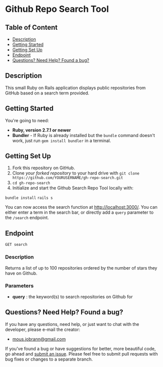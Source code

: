 # Github Repo Search Tool

## Table of Content
* [Description](#description)
* [Getting Started](#getting-started)
* [Getting Set Up](#getting-set-up)
* [Endpoint](#endpoint)
* [Questions? Need Help? Found a bug?](#questions)

## <a name="description"></a>Description
This small Ruby on Rails application displays public repositories from GitHub based on a search term provided.

## <a name="getting-started"></a>Getting Started
You're going to need:

* **Ruby, version 2.7.1 or newer**
* **Bundler** - If Ruby is already installed but the `bundle` command doesn't work, just run `gem install bundler` in a terminal.


## <a name="getting-set-up"></a>Getting Set Up
1. Fork this repository on GitHub.
2. Clone *your forked repository* to your hard drive with
`git clone https://github.com/YOURUSERNAME/gh-repo-search.git`
3. `cd gh-repo-search`
4. Initialize and start the Github Search Repo Tool locally with:

`bundle install`
`rails s`

You can now access the search function at <http://localhost:3000/>. You can either enter a term in the search bar, or directly add a `query` parameter to the `/search` endpoint.

## <a name="endpoint"></a>Endpoint

`GET search`

### Description

Returns a list of up to 100 repositories ordered by the number of stars they have on Github.

### Parameters

* **query** : the keyword(s) to search repositories on Github for

## <a name="questions"></a>Questions? Need Help? Found a bug?

If you have any questions, need help, or just want to chat with the developer, please e-mail the creator:

*  <mous.jobrann@gmail.com>

If you've found a bug or have suggestions for better, more beautiful code, go ahead and [submit an issue](https://github.com/JobrannM/MapboxMuseumFinderApi/issues). Please feel free to submit pull requests with bug fixes or changes to a separate branch.

